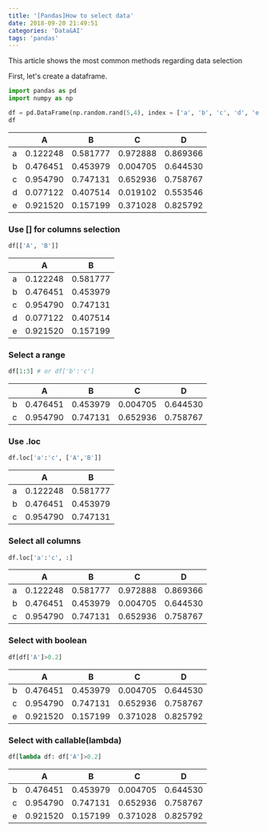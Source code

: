 ```yaml
---
title: '[Pandas]How to select data'
date: 2018-09-20 21:49:51
categories: 'Data&AI'
tags: 'pandas'
---
```


This article shows the most common methods regarding data selection

First, let's create a dataframe.

```python
import pandas as pd
import numpy as np

df = pd.DataFrame(np.random.rand(5,4), index = ['a', 'b', 'c', 'd', 'e'], columns= ['A', 'B', 'C', 'D'])
df
```

|      | A        | B        | C        | D        |
| ---- | -------- | -------- | -------- | -------- |
| a    | 0.122248 | 0.581777 | 0.972888 | 0.869366 |
| b    | 0.476451 | 0.453979 | 0.004705 | 0.644530 |
| c    | 0.954790 | 0.747131 | 0.652936 | 0.758767 |
| d    | 0.077122 | 0.407514 | 0.019102 | 0.553546 |
| e    | 0.921520 | 0.157199 | 0.371028 | 0.825792 |

### Use [] for columns selection

```python
df[['A', 'B']]
```

|      | A        | B        |
| ---- | -------- | -------- |
| a    | 0.122248 | 0.581777 |
| b    | 0.476451 | 0.453979 |
| c    | 0.954790 | 0.747131 |
| d    | 0.077122 | 0.407514 |
| e    | 0.921520 | 0.157199 |

### Select a range

```python
df[1:3] # or df['b':'c']
```

|      | A        | B        | C        | D        |
| ---- | -------- | -------- | -------- | -------- |
| b    | 0.476451 | 0.453979 | 0.004705 | 0.644530 |
| c    | 0.954790 | 0.747131 | 0.652936 | 0.758767 |

### Use .loc 

```python
df.loc['a':'c', ['A','B']]
```

|      | A        | B        |
| ---- | -------- | -------- |
| a    | 0.122248 | 0.581777 |
| b    | 0.476451 | 0.453979 |
| c    | 0.954790 | 0.747131 |

###  Select all columns

```python
df.loc['a':'c', :]
```

|      | A        | B        | C        | D        |
| ---- | -------- | -------- | -------- | -------- |
| a    | 0.122248 | 0.581777 | 0.972888 | 0.869366 |
| b    | 0.476451 | 0.453979 | 0.004705 | 0.644530 |
| c    | 0.954790 | 0.747131 | 0.652936 | 0.758767 |

### Select with boolean

```python
df[df['A']>0.2]
```

|      | A        | B        | C        | D        |
| ---- | -------- | -------- | -------- | -------- |
| b    | 0.476451 | 0.453979 | 0.004705 | 0.644530 |
| c    | 0.954790 | 0.747131 | 0.652936 | 0.758767 |
| e    | 0.921520 | 0.157199 | 0.371028 | 0.825792 |

### Select with callable(lambda)

```python
df[lambda df: df['A']>0.2]
```

|      | A        | B        | C        | D        |
| ---- | -------- | -------- | -------- | -------- |
| b    | 0.476451 | 0.453979 | 0.004705 | 0.644530 |
| c    | 0.954790 | 0.747131 | 0.652936 | 0.758767 |
| e    | 0.921520 | 0.157199 | 0.371028 | 0.825792 |

